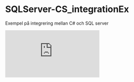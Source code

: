 # SQLServer-CS_integrationEx
Exempel på integrering mellan C# och SQL server

![UML](https://github.com/KarlqvistLars/SQLDataAccess/SQLDataAccess2.pdf?raw=true)
